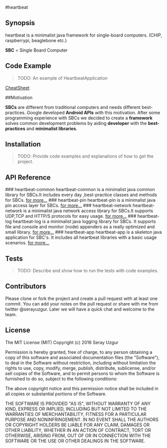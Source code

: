 #heartbeat

## Synopsis

heartbeat is a minimalist java framework for single-board computers. (CHIP, raspberrypi, beaglebone etc.)

**SBC** = Single Board Computer

## Code Example

>TODO: An example of HeartbeatApplication

[CheatSheet](./CheatSheet.md)

##Motivation

**SBCs**  are different from traditional computers and needs different best-practices. Google developed **Android APIs** with this motivation.
After some programming experience with SBCs we decided to create a **framework** solves common development problems by aiding **developer** with the **best-practices** and **minimalist libraries**.

## Installation

>TODO: Provide code examples and explanations of how to get the project.

## API Reference
### heartbeat-common 
heartbeat-common is a minimalist java common library for SBCs.It includes every day ,best-practice classes and methods for SBCs.
[for more...](./heartbeat-common/README.md)
### heartbeat-pin
heartbeat-pin is a minimalist java pin access layer for SBCs.
[for more...](./heartbeat-pin/README.md)
### heartbeat-network
heartbeat-network is a minimalist java network access library for SBCs.It supports UDP,TCP and HTTP/S protocols for easy usage. 
[for more...](./heartbeat-network/README.md)
### heartbeat-log
heartbeat-log is a minimalist java logging library for SBCs.
It supports file and console and monitor (node) appenders as a really optimized and small library.
[for more...](./heartbeat-log/README.md)
### heartbeat-app
heartbeat-app is a skeleton java application for SBC's.
It includes all heartbeat libraries with a basic usage scenarios.
[for more...](./heartbeat-app/README.md)
## Tests

>TODO: Describe and show how to run the tests with code examples.

## Contributors
Please clone or fork the project and create a pull request with at least one commit. You can add your notes on the pull request or share with me from twitter @serayuzgur. Later we will have a quick chat and welcome to the team.

## License
The MIT License (MIT)
Copyright (c) 2016 Seray Uzgur

Permission is hereby granted, free of charge, to any person obtaining a copy of this software and associated documentation files (the "Software"), to deal in the Software without restriction, including without limitation the rights to use, copy, modify, merge, publish, distribute, sublicense, and/or sell copies of the Software, and to permit persons to whom the Software is furnished to do so, subject to the following conditions:

The above copyright notice and this permission notice shall be included in all copies or substantial portions of the Software.

THE SOFTWARE IS PROVIDED "AS IS", WITHOUT WARRANTY OF ANY KIND, EXPRESS OR IMPLIED, INCLUDING BUT NOT LIMITED TO THE WARRANTIES OF MERCHANTABILITY, FITNESS FOR A PARTICULAR PURPOSE AND NONINFRINGEMENT. IN NO EVENT SHALL THE AUTHORS OR COPYRIGHT HOLDERS BE LIABLE FOR ANY CLAIM, DAMAGES OR OTHER LIABILITY, WHETHER IN AN ACTION OF CONTRACT, TORT OR OTHERWISE, ARISING FROM, OUT OF OR IN CONNECTION WITH THE SOFTWARE OR THE USE OR OTHER DEALINGS IN THE SOFTWARE.
